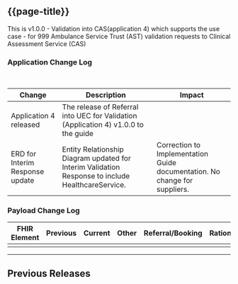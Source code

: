 ## {{page-title}}

This is v1.0.0 - Validation into CAS(application 4) which supports the use case - for 999 Ambulance Service Trust (AST) validation requests to Clinical Assessment Service (CAS)

### Application Change Log


<br>


| Change                                    | Description                                     | Impact                                                                  | 
|-------------------------------------------|-------------------------------------------------|-------------------------------------------------------------------------|
| Application 4 released                    | The release of Referral into UEC for Validation (Application 4) v1.0.0 to the guide|                                                                         |
| ERD for Interim Response update                    | Entity Relationship Diagram updated for Interim Validation Response to include HealthcareService.|Correction to Implementation Guide documentation. No change for suppliers.                                                                         |

### Payload Change Log


| FHIR Element                                         | Previous | Current    | Other   | Referral/Booking | Rationale                                                                                       |  Impact  |
|------------------------------------------------------|----------|------------|---------|------------------|-------------------------------------------------------------------------------------------------|----------|
|                                                      |          |            |         |                  |                   

<hr>

## Previous Releases

<br>